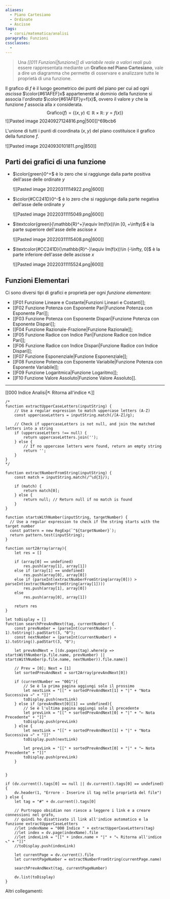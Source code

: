 ```yaml
---
aliases: 
  - Piano Cartesiano
  - Ordinate
  - Ascisse
tags:
  - corsi/matematica/analisi
paragrafo: Funzioni
cssclasses:
  - 
---
```

>Una *[[011 Funzioni|funzione]] di variabile reale a valori reali* può essere rappresentata mediante un **Grafico nel Piano Cartesiano**, vale a dire un diagramma che permette di osservare e analizzare tutte le proprietà di una funzione.

Il grafico di $f$ è il luogo geometrico dei punti del piano per cui ad ogni *ascissa* $\color{#61AFEF}x$ appartenente al dominio della funzione si associa l'*ordinata* $\color{#61AFEF}y=f(x)$, ovvero il valore $y$ che la funzione $f$ associa alla $x$ considerata. 
$$\text{Grafico}(f)=\{(x,y)\in \mathbb{R}\times \mathbb{R}:\ y=f(x)\}$$
![[Pasted image 20240927124816.png|500]]^69bcb6




L'unione di tutti i punti di coordinata $(x,y)$ del piano costituisce il grafico della funzione $f$.

![[Pasted image 20240930101811.png|850]]



## Parti dei grafici di una funzione

- $\color{green}0^+$ è lo zero che si raggiunge dalla parte positiva dell'asse delle ordinate $y$
  
  ![[Pasted image 20220311114922.png|600]]

- $\color{#CC241D}0^-$ è lo zero che si raggiunge dalla parte negativa dell'asse delle ordinate $y$
  
  ![[Pasted image 20220311115049.png|600]]

- $\textcolor{green}{\mathbb{R}^+}\equiv Im(f(x))\in [0, +\infty)$ è la parte superiore dell'asse delle ascisse $x$
  
  ![[Pasted image 20220311115408.png|600]]

- $\textcolor{#CC241D}{\mathbb{R}^-}\equiv Im(f(x))\in (-\infty, 0]$ è la parte inferiore dell'asse delle ascisse $x$
  
  ![[Pasted image 20220311115524.png|600]]

## Funzioni Elementari
Ci sono diversi tipi di grafici e proprietà per ogni *funzione elementare*: 
- [[F01 Funzione Lineare e Costante|Funzioni Lineari e Costanti]];
- [[F02 Funzione Potenza con Esponente Pari|Funzione Potenza con Esponente Pari]];
- [[F03 Funzione Potenza con Esponente Dispari|Funzione Potenza con Esponente Dispari]];
- [[F04 Funzione Razionale-Frazione|Funzione Razionale]];
- [[F05 Funzione Radice con Indice Pari|Funzione Radice con Indice Pari]];
- [[F06 Funzione Radice con Indice Dispari|Funzione Radice con Indice Dispari]];
- [[F07 Funzione Esponenziale|Funzione Esponenziale]];
- [[F08 Funzione Potenza con Esponente Variabile|Funzione Potenza con Esponente Variabile]];
- [[F09 Funzione Logaritmica|Funzione Logaritmo]];
- [[F10 Funzione Valore Assoluto|Funzione Valore Assoluto]].


___
[[000 Indice Analisi|↖ Ritorna all'indice ↖]]

```dataviewjs
/*
function extractUpperCaseLetters(inputString) {
	// Use a regular expression to match uppercase letters (A-Z)
	const uppercaseLetters = inputString.match(/[A-Z]/g);
	
	// Check if uppercaseLetters is not null, and join the matched letters into a string
	if (uppercaseLetters !== null) {
		return uppercaseLetters.join('');
	} else {
	    // If no uppercase letters were found, return an empty string
	    return '';
	}
}
*/

function extractNumberFromString(inputString) {
	const match = inputString.match(/^\d{3}/);
	
	if (match) {
		return match[0];
	} else {
		return null; // Return null if no match is found
	}
}

function startsWithNumber(inputString, targetNumber) {
  // Use a regular expression to check if the string starts with the target number
  const pattern = new RegExp(`^${targetNumber}`);
  return pattern.test(inputString);
}

function sort2Array(array){
	let res = []
	
	if (array[0] == undefined)
		res.push(array[1], array[1])
	else if (array[1] == undefined)
		res.push(array[0], array[0])
	else if (parseInt(extractNumberFromString(array[0])) > parseInt(extractNumberFromString(array[1])))
		res.push(array[1], array[0])
	else
		res.push(array[0], array[1])
	
	return res
}

let toDisplay = []
function searchPrevAndNext(tag, currentNumber) {
	const prevNumber = (parseInt(currentNumber) - 1).toString().padStart(3, "0");
	const nextNumber = (parseInt(currentNumber) + 1).toString().padStart(3, "0");
	
	let prevAndNext = [(dv.pages(tag).where(p => startsWithNumber(p.file.name, prevNumber) || startsWithNumber(p.file.name, nextNumber)).file.name)]
	
	// Prev = [0]; Next = [1]
	let sortedPrevAndNext = sort2Array(prevAndNext[0])
	
	if (currentNumber == "001"){ 
		// Se è la prima pagina aggiungi solo il prossimo
		let nextLink = "[[" + sortedPrevAndNext[1] + "|" + "Nota Successiva →" + "]]"
		toDisplay.push(nextLink)
	} else if (prevAndNext[0][1] == undefined){
		// Se è l'ultima pagina aggiungi solo il precedente
		let prevLink = "[[" + sortedPrevAndNext[0] + "|" + "← Nota Precedente" + "]]"
		toDisplay.push(prevLink)
	} else {
		let nextLink = "[[" + sortedPrevAndNext[1] + "|" + "Nota Successiva →" + "]]"
		toDisplay.push(nextLink)
		
		let prevLink = "[[" + sortedPrevAndNext[0] + "|" + "← Nota Precedente" + "]]"
		toDisplay.push(prevLink)
	}
	
	
}

if (dv.current().tags[0] == null || dv.current().tags[0] == undefined){
	dv.header(1, "Errore - Inserire il tag nelle proprietà del file")
} else {
	let tag = "#" + dv.current().tags[0]

	// Purtroppo obsidian non riesce a leggere i link e a creare connessioni nel grafo,
	// quindi ho disattivato il link all'indice automatico e la funzione extractUpperCaseLetters
	//let indexName = "000 Indice " + extractUpperCaseLetters(tag)
	//let index = dv.page(indexName).file
	//let indexLink = "[[" + index.name + "|" + "↖ Ritorna all'indice ↖" + "]]"
	//toDisplay.push(indexLink)
	
	let currentPage = dv.current().file
	let currentPageNumber = extractNumberFromString(currentPage.name)
	
	searchPrevAndNext(tag, currentPageNumber)
	
	dv.list(toDisplay)
}
```

Altri collegamenti: 
